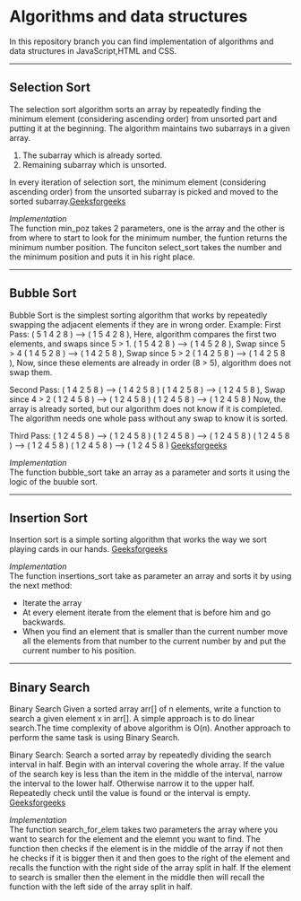 # Algorithms and data structures
In this repository branch you can find implementation of algorithms and data structures in JavaScript,HTML and CSS.

----------------------------------------------------------------------------------------------------------------------------------------

 ## Selection Sort
The selection sort algorithm sorts an array by repeatedly finding the minimum element (considering ascending order) from unsorted part and putting it at the beginning. The algorithm maintains two subarrays in a given array.

1) The subarray which is already sorted.
2) Remaining subarray which is unsorted.

In every iteration of selection sort, the minimum element (considering ascending order) from the unsorted subarray is picked and moved to the sorted subarray.[Geeksforgeeks](https://www.geeksforgeeks.org/selection-sort/)

  *Implementation*</br>
   The function min_poz takes 2 parameters, one is the array and the other is from where to start to look for the minimum number, the funtion returns the minimum number position. The funciton select_sort takes the number and the minimum position and puts it in his right place.
   

----------------------------------------------------------------------------------------------------------------------------------------

## Bubble Sort

Bubble Sort is the simplest sorting algorithm that works by repeatedly swapping the adjacent elements if they are in wrong order.
Example:
First Pass:
( 5 1 4 2 8 ) –> ( 1 5 4 2 8 ), Here, algorithm compares the first two elements, and swaps since 5 > 1.
( 1 5 4 2 8 ) –>  ( 1 4 5 2 8 ), Swap since 5 > 4
( 1 4 5 2 8 ) –>  ( 1 4 2 5 8 ), Swap since 5 > 2
( 1 4 2 5 8 ) –> ( 1 4 2 5 8 ), Now, since these elements are already in order (8 > 5), algorithm does not swap them.

Second Pass:
( 1 4 2 5 8 ) –> ( 1 4 2 5 8 )
( 1 4 2 5 8 ) –> ( 1 2 4 5 8 ), Swap since 4 > 2
( 1 2 4 5 8 ) –> ( 1 2 4 5 8 )
( 1 2 4 5 8 ) –>  ( 1 2 4 5 8 )
Now, the array is already sorted, but our algorithm does not know if it is completed. The algorithm needs one whole pass without any swap to know it is sorted.

Third Pass:
( 1 2 4 5 8 ) –> ( 1 2 4 5 8 )
( 1 2 4 5 8 ) –> ( 1 2 4 5 8 )
( 1 2 4 5 8 ) –> ( 1 2 4 5 8 )
( 1 2 4 5 8 ) –> ( 1 2 4 5 8 )
[Geeksforgeeks](https://www.geeksforgeeks.org/bubble-sort/)

*Implementation*</br>
 The function bubble_sort take an array as a parameter and sorts it using the logic of the buuble sort.
 
----------------------------------------------------------------------------------------------------------------------------------------
## Insertion Sort

Insertion sort is a simple sorting algorithm that works the way we sort playing cards in our hands. [Geeksforgeeks](https://www.geeksforgeeks.org/insertion-sort/)

*Implementation*</br>
The function insertions_sort take as parameter an array and sorts it by using the next method:<br>
  - Iterate the array 
  - At every element iterate from the element that is before him and go backwards.
  - When you find an element that is smaller than the current number move all the elements from that number to the current number by  and put the current number to his position.
  
 
----------------------------------------------------------------------------------------------------------------------------------------
## Binary Search
Binary Search
Given a sorted array arr[] of n elements, write a function to search a given element x in arr[].
A simple approach is to do linear search.The time complexity of above algorithm is O(n). Another approach to perform the same task is using Binary Search.

Binary Search: Search a sorted array by repeatedly dividing the search interval in half. Begin with an interval covering the whole array. If the value of the search key is less than the item in the middle of the interval, narrow the interval to the lower half. Otherwise narrow it to the upper half. Repeatedly check until the value is found or the interval is empty. [Geeksforgeeks](https://www.geeksforgeeks.org/binary-search/)

*Implementation*</br>
The function search_for_elem takes two parameters the array where you want to search for the element and the elemnt you want to find. The function then checks if the element is in the middle of the array if not then he checks if it is bigger then it and then goes to the right of the element and recalls the function with the right side of the array split in half. If the element to search is smaller then the element in the middle then will recall the function with the left side of the array split in half.  

